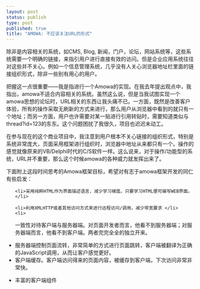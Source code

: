 ```yaml
--- 
layout: post
status: publish
type: post
published: true
title: "AMOWA: 不应该关注URL的形式"
---
```

除非是内容相关的系统，如CMS, Blog, 新闻，门户，论坛，网站系统等，这些系统需要一个明确的链接，来指引用户进行直接有效的访问。但是企业应用系统往往对这些并不关心。例如一个信息管理系统，几乎没有人关心浏览器地址栏里面的链接组织形式，除非一些别有用心的用户。

把握这一点很重要——我是指进行一个Amowa的实现。在我去年提出观点中，我指出，amowa不适合内容相关的系统。虽然这么说，但是当我试图实现一个amowa思想的论坛时，URL相关的东西让我头痛不已。一方面，既然是改善客户体验，所有的操作采取无刷新的方式来进行，那么用户从浏览器中看到的就只有一个地址；而另一方面，用户也许需要对某一贴进行引用转贴时，需要知道类似与thread?id=123的东东。这个问题困扰了我很久，项目也迟迟未动工。

在参与现在的这个商业项目中，我注意到用户根本不关心链接的组织形式，特别是系统非常庞大，页面采用框架进行组织时，浏览器中地址从来都只有一个。操作的感觉就像原来的VB/Delphi时代的C/S软件一样。这么说来，对于操作/功能型的系统，URL并不重要，那么这个时候amowa的各种威力就发挥出来了。

下面附上这段时间思考的Amowa框架目标，希望对有志于amowa框架开发的同仁有些启发：
<ul>

	<li>采用纯粹HTML作为界面描述语言，减少学习梯度。只要学习HTML便可编写WEB界面。 </li>

	<li>利用XMLHTTP或者其他访问方式来进行远程访问/调用，减少带宽要求 </li>
	<li>
一致性对待客户端与服务器端。对页面开发者而言，他看不到服务器端；对服务器端而言，他看不到客户端。两者完完全全的独立开来。 </li>
	<li>
服务器端控制页面流转，非常简单的方式进行页面跳转，客户端被翻译为正确的JavaScript调用，从而让客户感觉更好。 </li>
	<li>
客户端缓存。客户端访问得来的页面内容，被缓存到客户端，下次访问非常非常快。 </li>	<li>

丰富的客户端组件
</li></ul>


